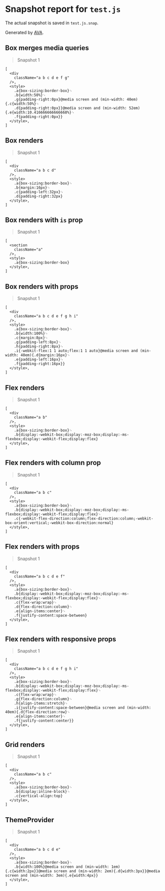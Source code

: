# Snapshot report for `test.js`

The actual snapshot is saved in `test.js.snap`.

Generated by [AVA](https://ava.li).

## Box merges media queries

> Snapshot 1

    [
      <div
        className="a b c d e f g"
      />,
      <style>
        .a{box-sizing:border-box}␊
        .b{width:50%}␊
        .g{padding-right:0px}@media screen and (min-width: 40em){.c{width:50%}␊
        .d{padding-right:0px}}@media screen and (min-width: 52em){.e{width:10.416666666666668%}␊
        .f{padding-right:0px}}
      </style>,
    ]

## Box renders

> Snapshot 1

    [
      <div
        className="a b c d"
      />,
      <style>
        .a{box-sizing:border-box}␊
        .b{margin:16px}␊
        .c{padding-left:32px}␊
        .d{padding-right:32px}
      </style>,
    ]

## Box renders with `is` prop

> Snapshot 1

    [
      <section
        className="a"
      />,
      <style>
        .a{box-sizing:border-box}
      </style>,
    ]

## Box renders with props

> Snapshot 1

    [
      <div
        className="a b c d e f g h i"
      />,
      <style>
        .a{box-sizing:border-box}␊
        .b{width:100%}␊
        .c{margin:8px}␊
        .g{padding-left:8px}␊
        .h{padding-right:8px}␊
        .i{-webkit-flex:1 1 auto;flex:1 1 auto}@media screen and (min-width: 40em){.d{margin:16px}␊
        .e{padding-left:16px}␊
        .f{padding-right:16px}}
      </style>,
    ]

## Flex renders

> Snapshot 1

    [
      <div
        className="a b"
      />,
      <style>
        .a{box-sizing:border-box}␊
        .b{display:-webkit-box;display:-moz-box;display:-ms-flexbox;display:-webkit-flex;display:flex}
      </style>,
    ]

## Flex renders with column prop

> Snapshot 1

    [
      <div
        className="a b c"
      />,
      <style>
        .a{box-sizing:border-box}␊
        .b{display:-webkit-box;display:-moz-box;display:-ms-flexbox;display:-webkit-flex;display:flex}␊
        .c{-webkit-flex-direction:column;flex-direction:column;-webkit-box-orient:vertical;-webkit-box-direction:normal}
      </style>,
    ]

## Flex renders with props

> Snapshot 1

    [
      <div
        className="a b c d e f"
      />,
      <style>
        .a{box-sizing:border-box}␊
        .b{display:-webkit-box;display:-moz-box;display:-ms-flexbox;display:-webkit-flex;display:flex}␊
        .c{flex-wrap:wrap}␊
        .d{flex-direction:column}␊
        .e{align-items:center}␊
        .f{justify-content:space-between}
      </style>,
    ]

## Flex renders with responsive props

> Snapshot 1

    [
      <div
        className="a b c d e f g h i"
      />,
      <style>
        .a{box-sizing:border-box}␊
        .b{display:-webkit-box;display:-moz-box;display:-ms-flexbox;display:-webkit-flex;display:flex}␊
        .c{flex-wrap:wrap}␊
        .g{flex-direction:column}␊
        .h{align-items:stretch}␊
        .i{justify-content:space-between}@media screen and (min-width: 40em){.d{flex-direction:row}␊
        .e{align-items:center}␊
        .f{justify-content:center}}
      </style>,
    ]

## Grid renders

> Snapshot 1

    [
      <div
        className="a b c"
      />,
      <style>
        .a{box-sizing:border-box}␊
        .b{display:inline-block}␊
        .c{vertical-align:top}
      </style>,
    ]

## ThemeProvider

> Snapshot 1

    [
      <div
        className="a b c d e"
      />,
      <style>
        .a{box-sizing:border-box}␊
        .b{width:100%}@media screen and (min-width: 1em){.c{width:2px}}@media screen and (min-width: 2em){.d{width:3px}}@media screen and (min-width: 3em){.e{width:4px}}
      </style>,
    ]
